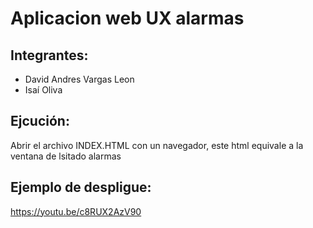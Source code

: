 # Aplicacion web UX alarmas

## Integrantes:

 - David Andres Vargas Leon
 - Isaí Oliva

## Ejcución:

Abrir el archivo INDEX.HTML con un navegador, este html equivale a la ventana de lsitado alarmas


## Ejemplo de despligue:


https://youtu.be/c8RUX2AzV90
